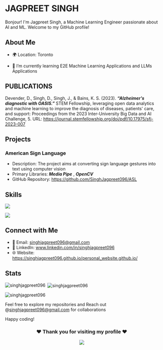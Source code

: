 # JAGPREET SINGH

Bonjour! I'm Jagpreet Singh, a Machine Learning Engineer passionate about AI and ML. Welcome to my GitHub profile!

## About Me

- 🌍 Location: Toronto

- 🌱 I’m currently learning E2E Machine Learning Applications and LLMs Applications

<!--## My Interests

- 🚀 [Interest 1]
- 💻 [Interest 2]
- 📚 [Interest 3] -->

## PUBLICATIONS

Devender, D., Singh, D., Singh, J., & Bains, K. S. (2023). ***“Alzheimer's diagnostic with OASIS.”*** STEM Fellowship, leveraging open data analytics and machine learning to improve the diagnosis of diseases, patients' care, and support: Proceedings from the 2023 Inter-University Big Data and AI Challenge, 5. URL: https://journal.stemfellowship.org/doi/pdf/10.17975/sfj-2023-007



## Projects

### American Sign Language

- Description: The project aims at converting sign language gestures into text using computer vision
- Primary Libraries: ***Media Pipe*** , ***OpenCV***
- GitHub Repository: https://github.com/SinghJagpreet096/ASL
<!-- - Demo: [Link to the project demo, if applicable]-->

## Skills
![](https://skillicons.dev/icons?i=python,mysql,flask,gcp)

![](https://skillicons.dev/icons?i=matlab,git,ai,github,vscode)






## Connect with Me

- 📧 Email: singhjagpreet096@gmail.com  
- 🔗 LinkedIn: www.linkedin.com/in/singhjagpreet096
- 🌐 Website: https://singhjagpreet096.github.io/personal_website.github.io/

## Stats


<p><img align="left" src="https://github-readme-stats.vercel.app/api/top-langs?username=singhjagpreet096&show_icons=true&locale=en&layout=compact" alt="singhjagpreet096" /></p>

<p>&nbsp;<img align="center" src="https://github-readme-stats.vercel.app/api?username=singhjagpreet096&show_icons=true&locale=en" alt="singhjagpreet096" /></p>

<p><img align="center" src="https://github-readme-streak-stats.herokuapp.com/?user=singhjagpreet096&" alt="singhjagpreet096" /></p>


Feel free to explore my repositories and Reach out @singhjagpreet096@gmail.com for collaborations

Happy coding! 

<div align="center">

### ❤️ Thank you for visiting my profile ❤️
![](https://komarev.com/ghpvc/?username=singhjagpreet096)


</div>

